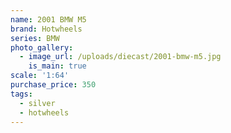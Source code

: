 ```yaml
---
name: 2001 BMW M5
brand: Hotwheels
series: BMW
photo_gallery:
  - image_url: /uploads/diecast/2001-bmw-m5.jpg
    is_main: true
scale: '1:64'
purchase_price: 350
tags:
  - silver
  - hotwheels
---
```


